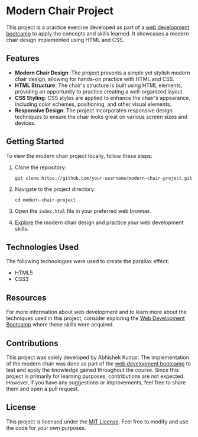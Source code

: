 # Modern Chair Project

This project is a practice exercise developed as part of a [web development bootcamp](https://github.com/abhiXsliet/webDevelopment-Bootcamp) to apply the concepts and skills learned. It showcases a modern chair design implemented using HTML and CSS.

## Features

- **Modern Chair Design**: The project presents a simple yet stylish modern chair design, allowing for hands-on practice with HTML and CSS.
- **HTML Structure**: The chair's structure is built using HTML elements, providing an opportunity to practice creating a well-organized layout.
- **CSS Styling**: CSS styles are applied to enhance the chair's appearance, including color schemes, positioning, and other visual elements.
- **Responsive Design**: The project incorporates responsive design techniques to ensure the chair looks great on various screen sizes and devices.

## Getting Started

To view the modern chair project locally, follow these steps:

1. Clone the repository:

   ```
   git clone https://github.com/your-username/modern-chair-project.git
   ```

2. Navigate to the project directory:

   ```
   cd modern-chair-project
   ```

3. Open the `index.html` file in your preferred web browser.

4. [Explore](https://modern-chair-mini-project.netlify.app/) the modern chair design and practice your web development skills.

## Technologies Used

The following technologies were used to create the parallax effect:

- HTML5
- CSS3

## Resources

For more information about web development and to learn more about the techniques used in this project, consider exploring the [Web Development Bootcamp](https://github.com/abhiXsliet/webDevelopment-Bootcamp) where these skills were acquired.

## Contributions

This project was solely developed by Abhishek Kumar. The implementation of the modern chair was done as part of the [web development bootcamp](https://github.com/abhiXsliet/webDevelopment-Bootcamp) to test and apply the knowledge gained throughout the course. Since this project is primarily for learning purposes, contributions are not expected. However, if you have any suggestions or improvements, feel free to share them and open a pull request.

## License

This project is licensed under the [MIT License](LICENSE). Feel free to modify and use the code for your own purposes.
